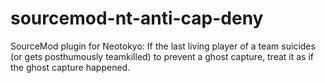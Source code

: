 # sourcemod-nt-anti-cap-deny
SourceMod plugin for Neotokyo: If the last living player of a team suicides (or gets posthumously teamkilled) to prevent a ghost capture, treat it as if the ghost capture happened.
